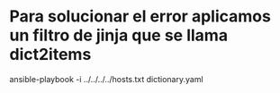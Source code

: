 # Para solucionar el error aplicamos un filtro de jinja que se llama dict2items
ansible-playbook -i ../../../../hosts.txt dictionary.yaml
